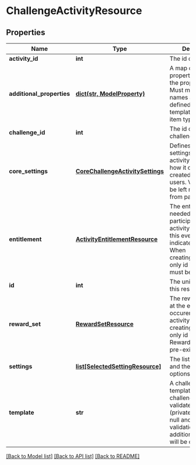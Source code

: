# ChallengeActivityResource

## Properties
Name | Type | Description | Notes
------------ | ------------- | ------------- | -------------
**activity_id** | **int** | The id of the activity | 
**additional_properties** | [**dict(str, ModelProperty)**](ModelProperty.md) | A map of additional properties, keyed on the property name.  Must match the names and types defined in the template for this item type | [optional] 
**challenge_id** | **int** | The id of the challenge | [optional] 
**core_settings** | [**CoreChallengeActivitySettings**](CoreChallengeActivitySettings.md) | Defines core settings about the activity that affect how it can be created/played by users. Values may be left null to inherit from parent activity. | [optional] 
**entitlement** | [**ActivityEntitlementResource**](ActivityEntitlementResource.md) | The entitlement item needed to participate in the activity as part of this event. Null indicates free entry. When creating/updating only id is used. Item must be pre-existing | [optional] 
**id** | **int** | The unique ID for this resource | [optional] 
**reward_set** | [**RewardSetResource**](RewardSetResource.md) | The rewards to give at the end of each occurence of the activity. When creating/updating only id is used. Reward set must be pre-existing | [optional] 
**settings** | [**list[SelectedSettingResource]**](SelectedSettingResource.md) | The list of settings and the select options | [optional] 
**template** | **str** | A challenge activity template this challenge activity is validated against (private). May be null and no validation of additional_properties will be done | [optional] 

[[Back to Model list]](../README.md#documentation-for-models) [[Back to API list]](../README.md#documentation-for-api-endpoints) [[Back to README]](../README.md)


